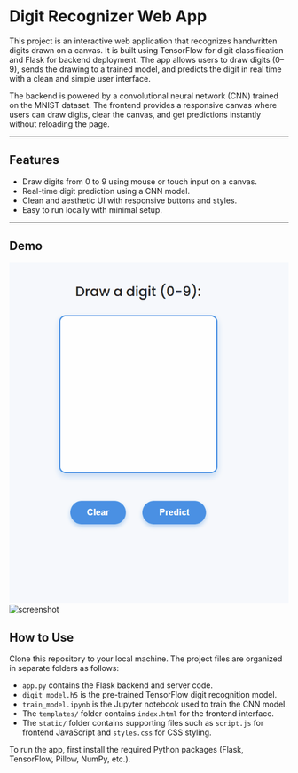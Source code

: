 # Digit Recognizer Web App

This project is an interactive web application that recognizes handwritten digits drawn on a canvas. It is built using TensorFlow for digit classification and Flask for backend deployment. The app allows users to draw digits (0–9), sends the drawing to a trained model, and predicts the digit in real time with a clean and simple user interface.

The backend is powered by a convolutional neural network (CNN) trained on the MNIST dataset. The frontend provides a responsive canvas where users can draw digits, clear the canvas, and get predictions instantly without reloading the page.

---

## Features

- Draw digits from 0 to 9 using mouse or touch input on a canvas.  
- Real-time digit prediction using a CNN model.  
- Clean and aesthetic UI with responsive buttons and styles.  
- Easy to run locally with minimal setup.  

---

## Demo

![screenshot](demo.gif)
![screenshot](https://github.com/enesdemir0/digit-recognizer/demo.gif)



## How to Use

Clone this repository to your local machine. The project files are organized in separate folders as follows:

- `app.py` contains the Flask backend and server code.  
- `digit_model.h5` is the pre-trained TensorFlow digit recognition model.  
- `train_model.ipynb` is the Jupyter notebook used to train the CNN model.  
- The `templates/` folder contains `index.html` for the frontend interface.  
- The `static/` folder contains supporting files such as `script.js` for frontend JavaScript and `styles.css` for CSS styling.

To run the app, first install the required Python packages (Flask, TensorFlow, Pillow, NumPy, etc.).

